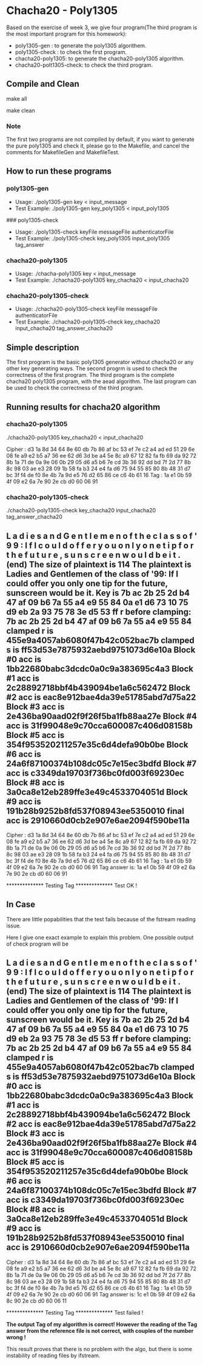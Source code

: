 # Chacha20 - Poly1305

Based on the exercise of week 3, we give four program(The third program is the most important program for this homework):

* poly1305-gen : to generate the poly1305 algorithem.
* poly1305-check : to check the first program.
* chacha20-poly1305: to generate the chacha20-poly1305 algorithm.
* chacha20-polt1305-check: to check the third program.

## Compile and Clean

make all

make clean

### Note

The first two programs are not compiled by default, if you want to generate the pure poly1305 and check it, please go to the Makefile, and cancel the comments for MakefileGen and MakefileTest.

## How to run these programs

### poly1305-gen

* Usage: ./poly1305-gen key < input_message
* Test Example: ./poly1305-gen key_poly1305 < input_poly1305

### poly1305-check

* Usage: ./poly1305-check keyFile messageFile authenticatorFile
* Test Example: ./poly1305-check key_poly1305 input_poly1305 tag_answer

### chacha20-poly1305

* Usage: ./chacha-poly1305 key < input_message
* Test Example: ./chacha20-poly1305 key_chacha20 < input_chacha20

### chacha20-poly1305-check

* Usage: ./chacha20-poly1305-check keyFile messageFile authenticatorFile
* Test Example: ./chacha20-poly1305-check key_chacha20 input_chacha20 tag_answer_chacha20


## Simple description

The first program is the basic poly1305 generator without chacha20 or any other key generating ways. The second progrm is used to check the correctness of the first program. The third program is the complete chacha20 poly1305 program, with the aead algorithm. The last program can be used to check the correctness of the third program.

## Running results for chacha20 algorithm

### chacha20-poly1305

./chacha20-poly1305 key_chacha20 < input_chacha20

Cipher :
d3 1a 8d 34 64 8e 60 db 7b 86 af bc 53 ef 7e c2
a4 ad ed 51 29 6e 08 fe a9 e2 b5 a7 36 ee 62 d6
3d be a4 5e 8c a9 67 12 82 fa fb 69 da 92 72 8b
1a 71 de 0a 9e 06 0b 29 05 d6 a5 b6 7e cd 3b 36
92 dd bd 7f 2d 77 8b 8c 98 03 ae e3 28 09 1b 58
fa b3 24 e4 fa d6 75 94 55 85 80 8b 48 31 d7 bc
3f f4 de f0 8e 4b 7a 9d e5 76 d2 65 86 ce c6 4b
61 16
Tag :
1a e1 0b 59 4f 09 e2 6a 7e 90 2e cb d0 60 06 91

### chacha20-poly1305-check

./chacha20-poly1305-check key_chacha20 input_chacha20 tag_answer_chacha20

 L a d i e s   a n d   G e n t l e m e n   o f   t h e   c l a s s   o f   ' 9 9 :   I f   I   c o u l d   o f f e r   y o u   o n l y   o n e   t i p   f o r   t h e   f u t u r e ,   s u n s c r e e n   w o u l d   b e   i t .(end)
The size of plaintext is 114
The plaintext is
Ladies and Gentlemen of the class of '99: If I could offer you only one tip for the future, sunscreen would be it.
Key is
7b ac 2b 25 2d b4 47 af 09 b6 7a 55 a4 e9 55 84 0a e1 d6 73 10 75 d9 eb 2a 93 75 78 3e d5 53 ff
r before clamping:
7b ac 2b 25 2d b4 47 af 09 b6 7a 55 a4 e9 55 84
clamped r is 455e9a4057ab6080f47b42c052bac7b
clamped s is ff53d53e7875932aebd9751073d6e10a
Block #0
acc is 1bb22680babc3dcdc0a0c9a383695c4a3
Block #1
acc is 2c28892718bbf4b439094be1a6c562472
Block #2
acc is eac8e912bae4da39e51785abd7d75a22
Block #3
acc is 2e436ba90aad02f9f26f5ba1fb88aa27e
Block #4
acc is 31f99048e9c70cca600087c406d08158b
Block #5
acc is 354f953520211257e35c6d4defa90b0be
Block #6
acc is 24a6f87100374b108dc05c7e15ec3bdfd
Block #7
acc is c3349da19703f736bc0fd003f69230ec
Block #8
acc is 3a0ca8e12eb289ffe3e49c4533704051d
Block #9
acc is 191b28b9252b8fd537f08943ee5350010
final acc is 2910660d0cb2e907e6ae2094f590be11a
-------------------------------------------------------------------
Cipher :
d3 1a 8d 34 64 8e 60 db 7b 86 af bc 53 ef 7e c2
a4 ad ed 51 29 6e 08 fe a9 e2 b5 a7 36 ee 62 d6
3d be a4 5e 8c a9 67 12 82 fa fb 69 da 92 72 8b
1a 71 de 0a 9e 06 0b 29 05 d6 a5 b6 7e cd 3b 36
92 dd bd 7f 2d 77 8b 8c 98 03 ae e3 28 09 1b 58
fa b3 24 e4 fa d6 75 94 55 85 80 8b 48 31 d7 bc
3f f4 de f0 8e 4b 7a 9d e5 76 d2 65 86 ce c6 4b
61 16
Tag :
1a e1 0b 59 4f 09 e2 6a 7e 90 2e cb d0 60 06 91
Tag answer is:
1a e1 0b 59 4f 09 e2 6a 7e 90 2e cb d0 60 06 91

************** Testing Tag **************
Test OK !

## In Case

There are little popabilities that the test fails because of the fstream reading issue.

Here I give one exact example to explain this problem. One possible output of check program will be

 L a d i e s   a n d   G e n t l e m e n   o f   t h e   c l a s s   o f   ' 9 9 :   I f   I   c o u l d   o f f e r   y o u   o n l y   o n e   t i p   f o r   t h e   f u t u r e ,   s u n s c r e e n   w o u l d   b e   i t .(end)
The size of plaintext is 114
The plaintext is
Ladies and Gentlemen of the class of '99: If I could offer you only one tip for the future, sunscreen would be it.
Key is
7b ac 2b 25 2d b4 47 af 09 b6 7a 55 a4 e9 55 84 0a e1 d6 73 10 75 d9 eb 2a 93 75 78 3e d5 53 ff
r before clamping:
7b ac 2b 25 2d b4 47 af 09 b6 7a 55 a4 e9 55 84
clamped r is 455e9a4057ab6080f47b42c052bac7b
clamped s is ff53d53e7875932aebd9751073d6e10a
Block #0
acc is 1bb22680babc3dcdc0a0c9a383695c4a3
Block #1
acc is 2c28892718bbf4b439094be1a6c562472
Block #2
acc is eac8e912bae4da39e51785abd7d75a22
Block #3
acc is 2e436ba90aad02f9f26f5ba1fb88aa27e
Block #4
acc is 31f99048e9c70cca600087c406d08158b
Block #5
acc is 354f953520211257e35c6d4defa90b0be
Block #6
acc is 24a6f87100374b108dc05c7e15ec3bdfd
Block #7
acc is c3349da19703f736bc0fd003f69230ec
Block #8
acc is 3a0ca8e12eb289ffe3e49c4533704051d
Block #9
acc is 191b28b9252b8fd537f08943ee5350010
final acc is 2910660d0cb2e907e6ae2094f590be11a
-------------------------------------------------------------------
Cipher :
d3 1a 8d 34 64 8e 60 db 7b 86 af bc 53 ef 7e c2
a4 ad ed 51 29 6e 08 fe a9 e2 b5 a7 36 ee 62 d6
3d be a4 5e 8c a9 67 12 82 fa fb 69 da 92 72 8b
1a 71 de 0a 9e 06 0b 29 05 d6 a5 b6 7e cd 3b 36
92 dd bd 7f 2d 77 8b 8c 98 03 ae e3 28 09 1b 58
fa b3 24 e4 fa d6 75 94 55 85 80 8b 48 31 d7 bc
3f f4 de f0 8e 4b 7a 9d e5 76 d2 65 86 ce c6 4b
61 16
Tag :
1a e1 0b 59 4f 09 e2 6a 7e 90 2e cb d0 60 06 91
Tag answer is:
1c e1 0b 59 4f 09 e2 6a 8c 90 2e cb d0 60 06 11

************** Testing Tag **************
 Test failed !


**The output Tag of my algorithm is correct! However the reading of the Tag answer from the reference file is not correct, with couples of the number wrong !**

This result proves that there is no problem with the algo, but there is some instability of reading files by ifstream.























